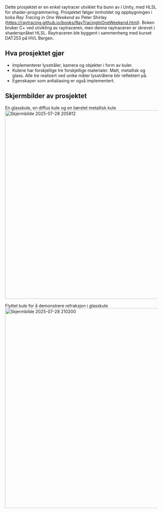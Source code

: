 
Dette prosjektet er en enkel raytracer utviklet fra bunn av i Unity, med HLSL for shader-programmering. Prosjektet følger innholdet og oppbygningen i boka *Ray Tracing in One Weekend* av Peter Shirley (https://raytracing.github.io/books/RayTracingInOneWeekend.html).
Boken bruker C+ ved utvikling av raytraceren, men denne raytraceren er skrevet i shaderspråket HLSL.
Raytraceren ble byggent i sammenheng med kurset DAT253 på HVL Bergen.



## Hva prosjektet gjør

- Implementerer lysstråler, kamera og objekter i form av kuler.
- Kulene har forskjellige tre forskjellige materialer. Matt, metallisk og glass. Alle tre realisert ved unike måter lysstrålene blir reflektert på.
- Egenskaper som antialiasing er også implementert.

## Skjermbilder av prosjektet
En glasskule, en diffus kule og en børstet metallisk kule
<img width="1214" height="619" alt="Skjermbilde 2025-07-28 205812" src="https://github.com/user-attachments/assets/14da76f6-a151-4542-ac6e-9f86aacbddd7" />

Flyttet kule for å demonstrere refraksjon i glasskule
<img width="1291" height="656" alt="Skjermbilde 2025-07-28 210200" src="https://github.com/user-attachments/assets/e302f475-6a10-4f5f-a822-3712a44e56c0" />


